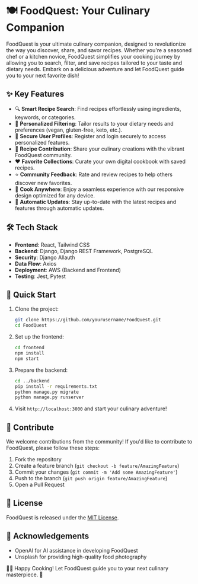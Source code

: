 # 🍽️ FoodQuest: Your Culinary Companion

FoodQuest is your ultimate culinary companion, designed to revolutionize the way you discover, share, and savor recipes. Whether you're a seasoned chef or a kitchen novice, FoodQuest simplifies your cooking journey by allowing you to search, filter, and save recipes tailored to your taste and dietary needs. Embark on a delicious adventure and let FoodQuest guide you to your next favorite dish!

## ✨ Key Features

- 🔍 **Smart Recipe Search**: Find recipes effortlessly using ingredients, keywords, or categories.
- 🌿 **Personalized Filtering**: Tailor results to your dietary needs and preferences (vegan, gluten-free, keto, etc.).
- 🔐 **Secure User Profiles**: Register and login securely to access personalized features.
- 📝 **Recipe Contribution**: Share your culinary creations with the vibrant FoodQuest community.
- ❤️ **Favorite Collections**: Curate your own digital cookbook with saved recipes.
- ⭐ **Community Feedback**: Rate and review recipes to help others discover new favorites.
- 📱 **Cook Anywhere**: Enjoy a seamless experience with our responsive design optimized for any device.
- 🔄 **Automatic Updates**: Stay up-to-date with the latest recipes and features through automatic updates.

## 🛠️ Tech Stack

- **Frontend**: React, Tailwind CSS
- **Backend**: Django, Django REST Framework, PostgreSQL
- **Security**: Django Allauth
- **Data Flow**: Axios
- **Deployment**: AWS (Backend and Frontend)
- **Testing**: Jest, Pytest

## 🚀 Quick Start

1. Clone the project:
   ```bash
   git clone https://github.com/yourusername/FoodQuest.git
   cd FoodQuest
   ```
2. Set up the frontend:
   ```bash
   cd frontend
   npm install
   npm start
   ```
3. Prepare the backend:
   ```bash
   cd ../backend
   pip install -r requirements.txt
   python manage.py migrate
   python manage.py runserver
   ```
4. Visit `http://localhost:3000` and start your culinary adventure!

## 🤝 Contribute

We welcome contributions from the community! If you'd like to contribute to FoodQuest, please follow these steps:

1. Fork the repository
2. Create a feature branch (`git checkout -b feature/AmazingFeature`)
3. Commit your changes (`git commit -m 'Add some AmazingFeature'`)
4. Push to the branch (`git push origin feature/AmazingFeature`)
5. Open a Pull Request

## 📜 License

FoodQuest is released under the [MIT License](https://opensource.org/licenses/MIT).

## 🙌 Acknowledgements

- OpenAI for AI assistance in developing FoodQuest
- Unsplash for providing high-quality food photography

👨‍🍳 Happy Cooking! Let FoodQuest guide you to your next culinary masterpiece. 🥘
